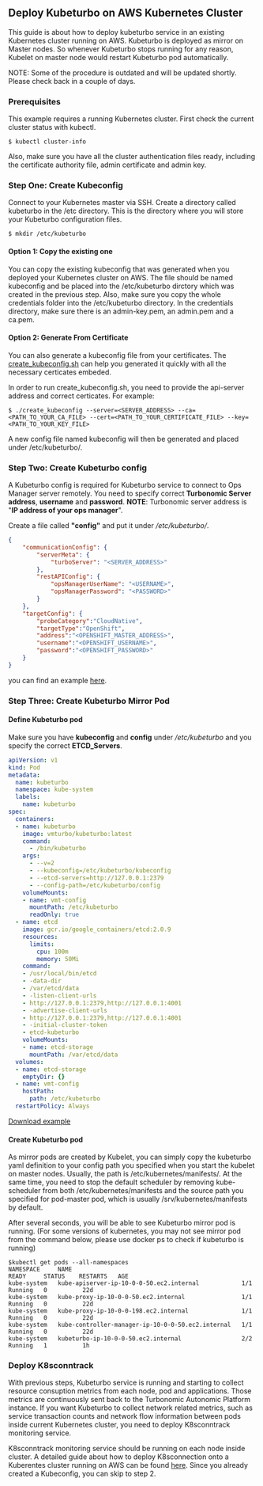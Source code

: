 ## Deploy Kubeturbo on AWS Kubernetes Cluster

This guide is about how to deploy kubeturbo service in an existing Kubernetes cluster running on AWS. Kubeturbo is deployed as mirror on Master nodes. So whenever Kubeturbo stops running for any reason, Kubelet on master node would restart Kubeturbo pod automatically.

NOTE: Some of the procedure is outdated and will be updated shortly.  Please check back in a couple of days.

### Prerequisites
This example requires a running Kubernetes cluster. First check the current cluster status with kubectl.

```console
$ kubectl cluster-info
```

Also, make sure you have all the cluster authentication files ready, including the certificate authority file, admin certificate and admin key.

### Step One: Create Kubeconfig

Connect to your Kubernetes master via SSH.  Create a directory called kubeturbo in the /etc directory.  This is the directory where you will store your Kubeturbo configuration files.

```console
$ mkdir /etc/kubeturbo
```

#### Option 1: Copy the existing one

You can copy the existing kubeconfig that was generated when you deployed your Kubernetes cluster on AWS. The file should be named kubeconfig and be placed into the /etc/kubeturbo dirctory which was created in the previous step. Also, make sure you copy the whole credentials folder into the /etc/kubeturbo directory. In the credentials directory, make sure there is an admin-key.pem, an admin.pem and a ca.pem.

#### Option 2: Generate From Certificate

You can also generate a kubeconfig file from your certificates. The [create_kubeconfig.sh](https://raw.githubusercontent.com/vmturbo/kubeturbo/master/deploy/create_kubeconfig.sh) can help you generated it quickly with all the necessary certicates embeded.

In order to run create_kubeconfig.sh, you need to provide the api-server address and correct certicates. For example:

```console
$ ./create_kubeconfig --server=<SERVER_ADDRESS> --ca=<PATH_TO_YOUR_CA_FILE> --cert=<PATH_TO_YOUR_CERTIFICATE_FILE> --key=<PATH_TO_YOUR_KEY_FILE>
```
A new config file named kubeconfig will then be generated and placed under /etc/kubeturbo/.

### Step Two: Create Kubeturbo config

A Kubeturbo config is required for Kubeturbo service to connect to Ops Manager server remotely. You need to specify correct **Turbonomic Server address**, **username** and **password**.
**NOTE**: Turbonomic server address is "**IP address of your ops manager**".

Create a file called **"config"** and put it under */etc/kubeturbo/*.

```json
{
	"communicationConfig": {
		"serverMeta": {
			"turboServer": "<SERVER_ADDRESS>"
		},
		"restAPIConfig": {
			"opsManagerUserName": "<USERNAME>",
			"opsManagerPassword": "<PASSWORD>"
		}
	},
	"targetConfig": {
		"probeCategory":"CloudNative",
		"targetType":"OpenShift",
		"address":"<OPENSHIFT_MASTER_ADDRESS>",
		"username":"<OPENSHIFT_USERNAME>",
		"password":"<OPENSHIFT_PASSWORD>"
	}
}
```
you can find an example [here](../config).

### Step Three: Create Kubeturbo Mirror Pod

#### Define Kubeturbo pod

Make sure you have **kubeconfig** and **config** under */etc/kubeturbo* and you specify the correct **ETCD_Servers**.

```yaml
apiVersion: v1
kind: Pod
metadata:
  name: kubeturbo
  namespace: kube-system
  labels:
    name: kubeturbo
spec:
  containers:
  - name: kubeturbo
    image: vmturbo/kubeturbo:latest
    command:
      - /bin/kubeturbo
    args:
      - --v=2
      - --kubeconfig=/etc/kubeturbo/kubeconfig
      - --etcd-servers=http://127.0.0.1:2379
      - --config-path=/etc/kubeturbo/config
    volumeMounts:
    - name: vmt-config
      mountPath: /etc/kubeturbo
      readOnly: true
  - name: etcd
    image: gcr.io/google_containers/etcd:2.0.9
    resources:
      limits:
        cpu: 100m
        memory: 50Mi
    command:
    - /usr/local/bin/etcd
    - -data-dir
    - /var/etcd/data
    - -listen-client-urls
    - http://127.0.0.1:2379,http://127.0.0.1:4001
    - -advertise-client-urls
    - http://127.0.0.1:2379,http://127.0.0.1:4001
    - -initial-cluster-token
    - etcd-kubeturbo
    volumeMounts:
    - name: etcd-storage
      mountPath: /var/etcd/data
  volumes:
  - name: etcd-storage
    emptyDir: {}
  - name: vmt-config
    hostPath:
      path: /etc/kubeturbo
  restartPolicy: Always

```

[Download example](kubeturbo-aws.yaml?raw=true)

#### Create Kubeturbo pod

As mirror pods are created by Kubelet, you can simply copy the kubeturbo yaml definition to your config path you specified when you start the kubelet on master nodes. Usually, the path is /etc/kubernetes/manifests/.
At the same time, you need to stop the default scheduler by removing kube-scheduler from both /etc/kubernetes/manifests and the source path you specified for pod-master pod, which is usually /srv/kubernetes/manifests by default. 

After several seconds, you will be able to see Kubeturbo mirror pod is running. (For some versions of kubernetes, you may not see mirror pod from the command below, please use docker ps to check if kubeturbo is running)

```console
$kubectl get pods --all-namespaces
NAMESPACE     NAME                                                READY     STATUS    RESTARTS   AGE
kube-system   kube-apiserver-ip-10-0-0-50.ec2.internal            1/1       Running   0          22d
kube-system   kube-proxy-ip-10-0-0-50.ec2.internal                1/1       Running   0          22d
kube-system   kube-proxy-ip-10-0-0-198.ec2.internal               1/1       Running   0          22d
kube-system   kube-controller-manager-ip-10-0-0-50.ec2.internal   1/1       Running   0          22d
kube-system   kubeturbo-ip-10-0-0-50.ec2.internal                 2/2       Running   1          1h
```
### Deploy K8sconntrack

With previous steps, Kubeturbo service is running and starting to collect resource consuption metrics from each node, pod and applications. Those metrics are continuously sent back to the Turbonomic Autonomic Platform instance. If you want Kubeturbo to collect network related metrics, such as service transaction counts and network flow information between pods inside current Kubernetes cluster, you need to deploy K8sconntrack monitoring service.

K8sconntrack monitoring service should be running on each node inside cluster. A detailed guide about how to deploy K8sconnection onto a Kuberentes cluster running on AWS can be found [here](https://github.com/DongyiYang/k8sconnection/blob/master/deploy/aws_deploy/README.md). Since you already created a Kubeconfig, you can skip to step 2.
